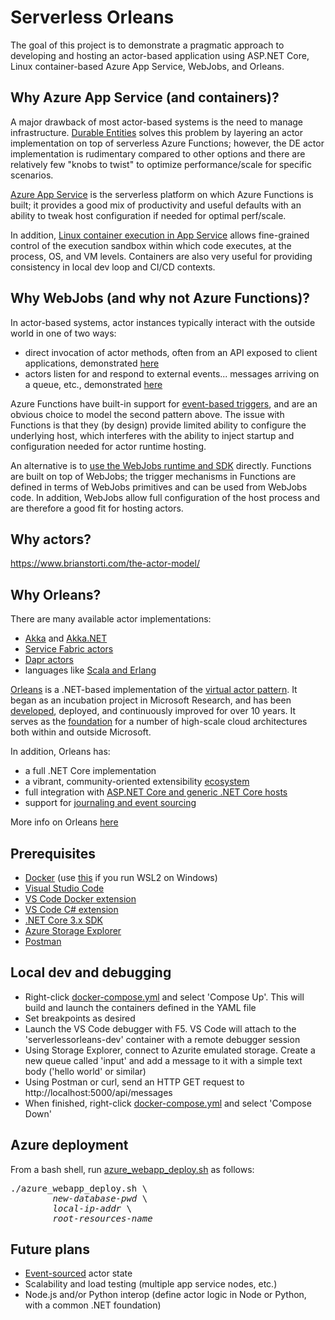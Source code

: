 # Serverless Orleans

The goal of this project is to demonstrate a pragmatic approach to developing and hosting an actor-based application using ASP.NET Core, Linux container-based Azure App Service, WebJobs, and Orleans.

## Why Azure App Service (and containers)?

A major drawback of most actor-based systems is the need to manage infrastructure. [Durable Entities](https://docs.microsoft.com/en-us/azure/azure-functions/durable/durable-functions-entities?tabs=csharp) solves this problem by layering an actor implementation on top of serverless Azure Functions; however, the DE actor implementation is rudimentary compared to other options and there are relatively few "knobs to twist" to optimize performance/scale for specific scenarios.

[Azure App Service](https://docs.microsoft.com/en-us/azure/app-service/) is the serverless platform on which Azure Functions is built; it provides a good mix of productivity and useful defaults with an ability to tweak host configuration if needed for optimal perf/scale.

In addition, [Linux container execution in App Service](https://docs.microsoft.com/en-us/azure/app-service/containers/quickstart-docker) allows fine-grained control of the execution sandbox within which code executes, at the process, OS, and VM levels. Containers are also very useful for providing consistency in local dev loop and CI/CD contexts.

## Why WebJobs (and why not Azure Functions)?

In actor-based systems, actor instances typically interact with the outside world in one of two ways:

- direct invocation of actor methods, often from an API exposed to client applications, demonstrated [here](./host/MessagesController.cs)
- actors listen for and respond to external events... messages arriving on a queue, etc., demonstrated [here](./host/MessagesListener.cs)

Azure Functions have built-in support for [event-based triggers](https://docs.microsoft.com/en-us/azure/azure-functions/functions-triggers-bindings), and are an obvious choice to model the second pattern above. The issue with Functions is that they (by design) provide limited ability to configure the underlying host, which interferes with the ability to inject startup and configuration needed for actor runtime hosting.

An alternative is to [use the WebJobs runtime and SDK](https://docs.microsoft.com/en-us/azure/app-service/webjobs-sdk-how-to) directly. Functions are built on top of WebJobs; the trigger mechanisms in Functions are defined in terms of WebJobs primitives and can be used from WebJobs code. In addition, WebJobs allow full configuration of the host process and are therefore a good fit for hosting actors.

## Why actors?

https://www.brianstorti.com/the-actor-model/

## Why Orleans?

There are many available actor implementations:

- [Akka](https://akka.io/) and [Akka.NET](https://getakka.net/)
- [Service Fabric actors](https://docs.microsoft.com/en-us/azure/service-fabric/service-fabric-reliable-actors-introduction)
- [Dapr actors](https://github.com/dapr/docs/tree/master/concepts/actors#actors-in-dapr)
- languages like [Scala and Erlang](https://medium.com/@emqtt/erlang-vs-scala-5b5190326ef5)

[Orleans](https://dotnet.github.io/orleans/Documentation/index.html) is a .NET-based implementation of the [virtual actor pattern](https://www.microsoft.com/en-us/research/publication/orleans-distributed-virtual-actors-for-programmability-and-scalability/). It began as an incubation project in Microsoft Research, and has been [developed](https://github.com/dotnet/orleans), deployed, and continuously improved for over 10 years. It serves as the [foundation](https://dotnet.github.io/orleans/Community/Who-Is-Using-Orleans.html) for a number of high-scale cloud architectures both within and outside Microsoft.

In addition, Orleans has:

- a full .NET Core implementation
- a vibrant, community-oriented extensibility [ecosystem](https://github.com/OrleansContrib)
- full integration with [ASP.NET Core and generic .NET Core hosts](https://dotnet.github.io/orleans/Documentation/clusters_and_clients/configuration_guide/server_configuration.html)
- support for [journaling and event sourcing](https://dotnet.github.io/orleans/Documentation/grains/event_sourcing/index.html)

More info on Orleans [here](https://dotnet.github.io/orleans/Documentation/resources/links.html)

## Prerequisites

- [Docker](https://docs.docker.com/get-docker/) (use [this](https://docs.docker.com/docker-for-windows/wsl-tech-preview/) if you run WSL2 on Windows)
- [Visual Studio Code](https://code.visualstudio.com/download)
- [VS Code Docker extension](https://marketplace.visualstudio.com/items?itemName=ms-azuretools.vscode-docker)
- [VS Code C# extension](https://marketplace.visualstudio.com/items?itemName=ms-dotnettools.csharp)
- [.NET Core 3.x SDK](https://dotnet.microsoft.com/download)
- [Azure Storage Explorer](https://azure.microsoft.com/en-us/features/storage-explorer/)
- [Postman](https://www.postman.com/)

## Local dev and debugging

- Right-click [docker-compose.yml](./docker-compose.yml) and select 'Compose Up'. This will build and launch the containers defined in the YAML file
- Set breakpoints as desired
- Launch the VS Code debugger with F5. VS Code will attach to the 'serverlessorleans-dev' container with a remote debugger session
- Using Storage Explorer, connect to Azurite emulated storage. Create a new queue called 'input' and add a message to it with a simple text body ('hello world' or similar)
- Using Postman or curl, send an HTTP GET request to http://localhost:5000/api/messages
- When finished, right-click [docker-compose.yml](./docker-compose.yml) and select 'Compose Down'

## Azure deployment

From a bash shell, run [azure_webapp_deploy.sh](./azure_webapp_deploy.sh) as follows:

<pre>
./azure_webapp_deploy.sh \
        <i>new-database-pwd</i> \
        <i>local-ip-addr</i> \
        <i>root-resources-name</i>
</pre>

## Future plans

- [Event-sourced](https://dotnet.github.io/orleans/Documentation/grains/event_sourcing/index.html) actor state
- Scalability and load testing (multiple app service nodes, etc.)
- Node.js and/or Python interop (define actor logic in Node or Python, with a common .NET foundation)
